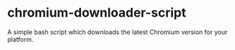 # chromium-downloader-script
A simple bash script which downloads the latest Chromium version for your platform.
